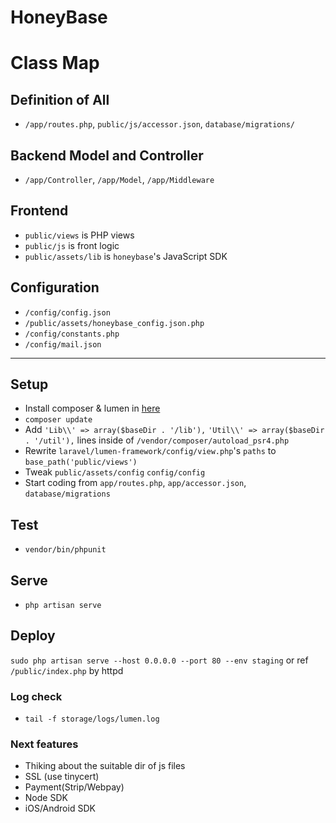 # HoneyBase

# Class Map

## Definition of All
- `/app/routes.php`, `public/js/accessor.json`, `database/migrations/`

## Backend Model and Controller
- `/app/Controller`, `/app/Model`, `/app/Middleware`

## Frontend
- `public/views` is PHP views
- `public/js` is front logic
- `public/assets/lib` is `honeybase`'s JavaScript SDK

## Configuration
- `/config/config.json`
- `/public/assets/honeybase_config.json.php`
- `/config/constants.php`
- `/config/mail.json`

---

## Setup
- Install composer & lumen in [here](http://lumen.laravel.com/docs/installation#install-composer)
- `composer update`
- Add `'Lib\\' => array($baseDir . '/lib'),` `'Util\\' => array($baseDir . '/util'),` lines inside of  `/vendor/composer/autoload_psr4.php`
- Rewrite `laravel/lumen-framework/config/view.php`'s `paths` to `base_path('public/views')`
- Tweak `public/assets/config` `config/config`
- Start coding from `app/routes.php`, `app/accessor.json`, `database/migrations`

## Test
- `vendor/bin/phpunit`

## Serve
- `php artisan serve`

## Deploy
`sudo php artisan serve --host 0.0.0.0 --port 80 --env staging`
or
ref `/public/index.php` by httpd

### Log check
- `tail -f storage/logs/lumen.log`

### Next features
- Thiking about the suitable dir of js files
- SSL (use tinycert)
- Payment(Strip/Webpay)
- Node SDK
- iOS/Android SDK
